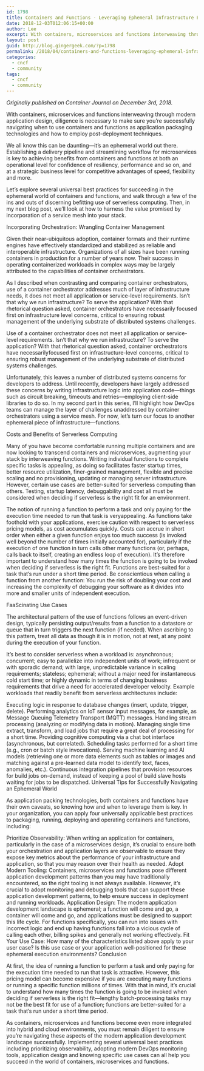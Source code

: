 ```yaml
---
id: 1798
title: Containers and Functions - Leveraging Ephemeral Infrastructure Effectively
date: 2018-12-03T012:06:15+00:00
author: Lee
excerpt: With containers, microservices and functions interweaving through modern application design, diligence is necessary to make sure you’re successfully navigating when to use containers and functions as application packaging technologies and how to employ post-deployment techniques. Wrangling with Container Management? Read on.
layout: post
guid: http://blog.gingergeek.com/?p=1798
permalink: /2018/04/containers-and-functions-leveraging-ephemeral-infrastructure-effectively/
categories:
  - cncf
  - community
tags:
  - cncf
  - community
---
```


<i>Originally published on Container Journal on December 3rd, 2018.</i>

With containers, microservices and functions interweaving through modern application design, diligence is necessary to make sure you’re successfully navigating when to use containers and functions as application packaging technologies and how to employ post-deployment techniques.

We all know this can be daunting—it’s an ephemeral world out there. Establishing a delivery pipeline and streamlining workflow for microservices is key to achieving benefits from containers and functions at both an operational level for confidence of resiliency, performance and so on, and at a strategic business level for competitive advantages of speed, flexibility and more.

Let’s explore several universal best practices for succeeding in the ephemeral world of containers and functions, and walk through a few of the ins and outs of discerning befitting use of serverless computing. Then, in my next blog post, we’ll look at how to harness the value promised by incorporation of a service mesh into your stack.

Incorporating Orchestration: Wrangling Container Management

Given their near-ubiquitous adoption, container formats and their runtime engines have effectively standardized and stabilized as reliable and interoperable infrastructure. Organizations of all sizes have been running containers in production for a number of years now. Their success in operating containerized workloads in complex ways may be largely attributed to the capabilities of container orchestrators.

As I described when contrasting and comparing container orchestrators, use of a container orchestrator addresses much of layer of infrastructure needs, it does not meet all application or service-level requirements. Isn’t that why we run infrastructure? To serve the application? With that rhetorical question asked, container orchestrators have necessarily focused first on infrastructure level concerns, critical to ensuring robust management of the underlying substrate of distributed systems challenges.

Use of a container orchestrator does not meet all application or service-level requirements. Isn’t that why we run infrastructure? To serve the application? With that rhetorical question asked, container orchestrators have necessarilyfocused first on infrastructure-level concerns, critical to ensuring robust management of the underlying substrate of distributed systems challenges.

Unfortunately, this leaves a number of distributed systems concerns for developers to address. Until recently, developers have largely addressed these concerns by writing infrastructure logic into application code—things such as circuit breaking, timeouts and retries—employing client-side libraries to do so. In my second part in this series, I’ll highlight how DevOps teams can manage the layer of challenges unaddressed by container orchestrators using a service mesh. For now, let’s turn our focus to another ephemeral piece of infrastructure—functions.

Costs and Benefits of Serverless Computing

Many of you have become comfortable running multiple containers and are now looking to transcend containers and microservices, augmenting your stack by interweaving functions. Writing individual functions to complete specific tasks is appealing, as doing so facilitates faster startup times, better resource utilization, finer-grained management, flexible and precise scaling and no provisioning, updating or managing server infrastructure. However, certain use cases are better-suited for serverless computing than others. Testing, startup latency, debuggability and cost all must be considered when deciding if serverless is the right fit for an environment.

The notion of running a function to perform a task and only paying for the execution time needed to run that task is veryappealing. As functions take foothold with your applications, exercise caution with respect to serverless pricing models, as cost accumulates quickly. Costs can accrue in short order when either a given function enjoys too much success (is invoked well beyond the number of times initially accounted for), particularly if the execution of one function in turn calls other many functions (or, perhaps, calls back to itself, creating an endless loop of execution). It’s therefore important to understand how many times the function is going to be invoked when deciding if serverless is the right fit. Functions are best-suited for a task that’s run under a short time period. Be conscientious when calling a function from another function: You run the risk of doubling your cost and increasing the complexity of debugging your software as it divides into more and smaller units of independent execution.

FaaScinating Use Cases

The architectural pattern of the use of functions follows an event-driven design, typically persisting output/results from a function to a datastore or queue that in turn triggers the next function (if needed). When ascribing to this pattern, treat all data as though it is in motion, not at rest, at any point during the execution of your function.

It’s best to consider serverless when a workload is: asynchronous; concurrent; easy to parallelize into independent units of work; infrequent or with sporadic demand; with large, unpredictable variance in scaling requirements; stateless; ephemeral; without a major need for instantaneous cold start time; or highly dynamic in terms of changing business requirements that drive a need for accelerated developer velocity. Example workloads that readily benefit from serverless architectures include:

Executing logic in response to database changes (insert, update, trigger, delete).
Performing analytics on IoT sensor input messages, for example, as Message Queuing Telemetry Transport (MQTT) messages.
Handling stream processing (analyzing or modifying data in motion).
Managing single time extract, transform, and load jobs that require a great deal of processing for a short time.
Providing cognitive computing via a chat bot interface (asynchronous, but correlated).
Scheduling tasks performed for a short time (e.g., cron or batch style invocations).
Serving machine learning and AI models (retrieving one or more data elements such as tables or images and matching against a pre-learned data model to identify text, faces, anomalies, etc.).
Continuous integration pipelines that provision resources for build jobs on-demand, instead of keeping a pool of build slave hosts waiting for jobs to be dispatched.
Universal Tips for Successfully Navigating an Ephemeral World

As application packing technologies, both containers and functions have their own caveats, so knowing how and when to leverage them is key. In your organization, you can apply four universally applicable best practices to packaging, running, deploying and operating containers and functions, including:

Prioritize Observability: When writing an application for containers, particularly in the case of a microservices design, it’s crucial to ensure both your orchestration and application layers are observable to ensure they expose key metrics about the performance of your infrastructure and application, so that you may reason over their health as needed.
Adopt Modern Tooling: Containers, microservices and functions pose different application development patterns than you may have traditionally encountered, so the right tooling is not always available. However, it’s crucial to adopt monitoring and debugging tools that can support these application development patterns, to help ensure success in deployment and running workloads.
Application Design: The modern application development landscape is ephemeral; a function will come and go, a container will come and go, and applications must be designed to support this life cycle. For functions specifically, you can run into issues with incorrect logic and end up having functions fall into a vicious cycle of calling each other, billing spikes and generally not working effectively.
Fit Your Use Case: How many of the characteristics listed above apply to your user case? Is this use case or your application well-positioned for these ephemeral execution environments?
Conclusion

At first, the idea of running a function to perform a task and only paying for the execution time needed to run that task is attractive. However, this pricing model can become expensive if you are executing many functions or running a specific function millions of times. With that in mind, it’s crucial to understand how many times the function is going to be invoked when deciding if serverless is the right fit—lengthy batch-processing tasks may not be the best fit for use of a function; functions are better-suited for a task that’s run under a short time period.

As containers, microservices and functions become even more integrated into hybrid and cloud environments, you must remain diligent to ensure you’re navigating these aspects of the modern application development landscape successfully. Implementing several universal best practices including prioritizing observability, adopting modern DevOps monitoring tools, application design and knowing specific use cases can all help you succeed in the world of containers, microservices and functions.